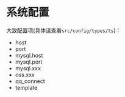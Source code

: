 # 系统配置

大致配置项(具体请查看`src/config/types/ts`)：

- host
- port
- mysql.host
- mysql.port
- mysql.xxx
- oss.xxx
- qq_connect
- template
